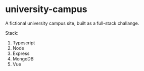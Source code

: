 # university-campus

A fictional university campus site, built as a full-stack challange.

Stack:

1. Typescript
2. Node
3. Express
4. MongoDB
5. Vue
